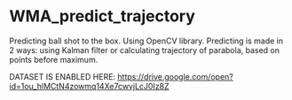 # WMA_predict_trajectory
Predicting ball shot to the box. Using OpenCV library. 
Predicting is made in 2 ways: using Kalman filter or calculating trajectory of parabola, based on points before maximum. 

DATASET IS ENABLED HERE:
https://drive.google.com/open?id=1ou_hlMCtN4zowmq14Xe7cwvjLcJ0Iz8Z
